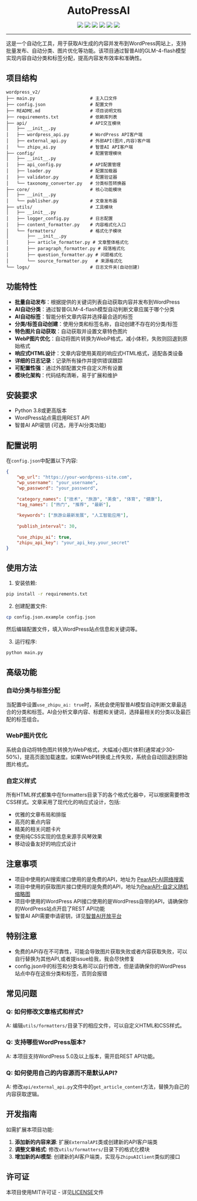 <div align="center">
  <strong style="font-size: 2em;">AutoPressAI</strong>
</div>

<p align="center">
  <a href="https://www.python.org/"><img src="https://img.shields.io/badge/Python-3.8%2B-blue.svg"/></a>
  <a href="LICENSE"><img src="https://img.shields.io/badge/License-MIT-green.svg"/></a>
  <a href="https://wordpress.org/"><img src="https://img.shields.io/badge/Platform-WordPress-blue.svg"/></a>
  <a href="https://open.bigmodel.cn/"><img src="https://img.shields.io/badge/ZhipuAI-GLM--4--Flash-brightgreen.svg"/></a>
  <a href="https://github.com/Adoubf/AutoPressAI/issues"><img src="https://img.shields.io/github/issues/Adoubf/AutoPressAI.svg"/></a>
  <a href="https://github.com/Adoubf/AutoPressAI/commits/main"><img src="https://img.shields.io/github/last-commit/Adoubf/AutoPressAI.svg" /></a>
</p>

----

这是一个自动化工具，用于获取AI生成的内容并发布到WordPress网站上，支持批量发布、自动分类、图片优化等功能。该项目通过智普AI的GLM-4-flash模型实现内容自动分类和标签分配，提高内容发布效率和准确性。



## 项目结构

```
wordpress_v2/
├── main.py                     # 主入口文件
├── config.json                 # 配置文件
├── README.md                   # 项目说明文档
├── requirements.txt            # 依赖库列表
├── api/                        # API交互模块
│   ├── __init__.py
│   ├── wordpress_api.py        # WordPress API客户端
│   ├── external_api.py         # 外部API(图片,内容)客户端
│   └── zhipu_ai.py             # 智普AI API客户端
├── config/                     # 配置管理模块
│   ├── __init__.py
│   ├── api_config.py           # API配置管理
│   ├── loader.py               # 配置加载器
│   ├── validator.py            # 配置验证器
│   └── taxonomy_converter.py   # 分类标签转换器
├── core/                       # 核心功能模块
│   ├── __init__.py
│   └── publisher.py            # 文章发布器
├── utils/                      # 工具模块
│   ├── __init__.py
│   ├── logger_config.py        # 日志配置
│   ├── content_formatter.py    # 内容格式化入口
│   └── formatters/             # 格式化子模块
│       ├── __init__.py
│       ├── article_formatter.py # 文章整体格式化
│       ├── paragraph_formatter.py # 段落格式化
│       ├── question_formatter.py # 问题格式化
│       └── source_formatter.py   # 来源格式化
└── logs/                       # 日志文件夹(自动创建)
```

## 功能特性

- **批量自动发布**：根据提供的关键词列表自动获取内容并发布到WordPress
- **AI自动分类**：通过智普GLM-4-flash模型自动判断文章应属于哪个分类
- **AI自动标签**：智能分析文章内容并选择最合适的标签
- **分类/标签自动创建**：使用分类和标签名称，自动创建不存在的分类/标签
- **特色图片自动获取**：自动获取并设置文章特色图片
- **WebP图片优化**：自动将图片转换为WebP格式，减小体积，失败则回退到原始格式
- **响应式HTML设计**：文章内容使用美观的响应式HTML格式，适配各类设备
- **详细的日志记录**：记录所有操作并提供错误跟踪
- **可配置性强**：通过外部配置文件自定义所有设置
- **模块化架构**：代码结构清晰，易于扩展和维护

## 安装要求

- Python 3.8或更高版本
- WordPress站点需启用REST API
- 智普AI API密钥 (可选，用于AI分类功能)

## 配置说明

在`config.json`中配置以下内容:

```json
{
    "wp_url": "https://your-wordpress-site.com",
    "wp_username": "your_username",
    "wp_password": "your_password",
    
    "category_names": ["技术", "旅游", "美食", "体育", "健康"],
    "tag_names": ["热门", "推荐", "最新"],
    
    "keywords": ["旅游业最新发展", "人工智能应用"],
    
    "publish_interval": 30,
    
    "use_zhipu_ai": true,
    "zhipu_api_key": "your_api_key.your_secret"
}
```

## 使用方法

1. 安装依赖:
```bash
pip install -r requirements.txt
```

2. 创建配置文件:
```bash
cp config.json.example config.json
```
然后编辑配置文件，填入WordPress站点信息和关键词等。

3. 运行程序:
```bash
python main.py
```

## 高级功能

### 自动分类与标签分配

当配置中设置`use_zhipu_ai: true`时，系统会使用智普AI模型自动判断文章最适合的分类和标签。AI会分析文章内容、标题和关键词，选择最相关的分类以及最匹配的标签组合。

### WebP图片优化

系统会自动将特色图片转换为WebP格式，大幅减小图片体积(通常减少30-50%)，提高页面加载速度。如果WebP转换或上传失败，系统会自动回退到原始图片格式。

### 自定义样式

所有HTML样式都集中在formatters目录下的各个格式化器中，可以根据需要修改CSS样式。文章采用了现代化的响应式设计，包括:

- 优雅的文章布局和排版
- 高亮的重点内容
- 精美的相关问题卡片
- 使用纯CSS实现的信息来源手风琴效果
- 移动设备友好的响应式设计

## 注意事项
- 项目中使用的AI搜索接口使用的是免费的API，地址为 [PearAPI-AI网络搜索](https://api.pearktrue.cn/info/362)
- 项目中使用的获取图片接口使用的是免费的API，地址为[PearAPI-自定义随机缩略图](https://api.pearktrue.cn/info/326)
- 项目中使用的WordPress API接口使用的是WordPress自带的API，请确保你的WordPress站点开启了REST API功能
- 智普AI API需要申请密钥，详见[智普AI开放平台](https://open.bigmodel.cn/)

## 特别注意
- 免费的API存在不可靠性，可能会导致图片获取失败或者内容获取失败，可以自行替换为其他API,或者提issue给我，我会尽快修复
- config.json中的标签和分类名称可以自行修改，但是请确保你的WordPress站点中存在这些分类和标签，否则会报错

## 常见问题

### Q: 如何修改文章格式和样式?
A: 编辑`utils/formatters/`目录下的相应文件，可以自定义HTML和CSS样式。

### Q: 支持哪些WordPress版本?
A: 本项目支持WordPress 5.0及以上版本，需开启REST API功能。

### Q: 如何使用自己的内容源而不是默认API?
A: 修改`api/external_api.py`文件中的`get_article_content`方法，替换为自己的内容获取逻辑。

## 开发指南

如需扩展本项目功能:

1. **添加新的内容来源**: 扩展`ExternalAPI`类或创建新的API客户端类
2. **调整文章格式**: 修改`utils/formatters/`目录下的格式化模块
3. **增加新的AI模型**: 创建新的AI客户端类，实现与`ZhipuAIClient`类似的接口

## 许可证

本项目使用MIT许可证 - 详见[LICENSE](https://github.com/Adoubf/AutoPressAI/blob/v1.0/LICENSE)文件
